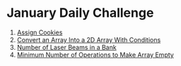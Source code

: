 # January Daily Challenge

1. [Assign Cookies](455-Assign-Cookies.js)
2. [Convert an Array Into a 2D Array With Conditions](2610-Convert-an-Array-Into-a-2D-Array-With-Conditions.js)
3. [Number of Laser Beams in a Bank](2125-Number-of-Laser-Beams-in-a-Bank.js)
4. [Minimum Number of Operations to Make Array Empty](2870-Minimum-Number-of-Operations-to-Make-Array-Empty.js)

